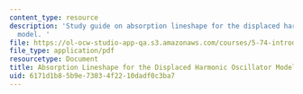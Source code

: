 ```yaml
---
content_type: resource
description: 'Study guide on absorption lineshape for the displaced harmonic oscillator
  model. '
file: https://ol-ocw-studio-app-qa.s3.amazonaws.com/courses/5-74-introductory-quantum-mechanics-ii-spring-2009/6171d1b85b9e73034f2210dadf0c3ba7_MIT5_74s09_study04.pdf
file_type: application/pdf
resourcetype: Document
title: Absorption Lineshape for the Displaced Harmonic Oscillator Model
uid: 6171d1b8-5b9e-7303-4f22-10dadf0c3ba7
---
```

